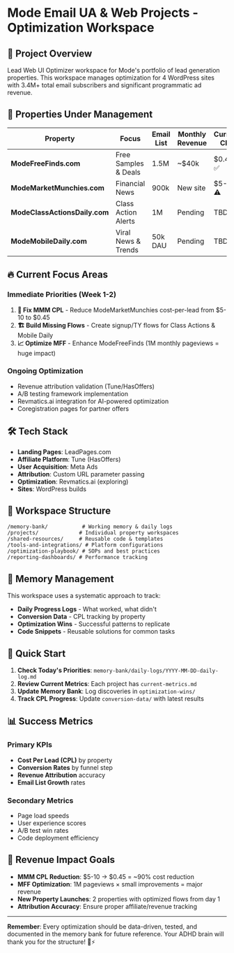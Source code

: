 # Mode Email UA & Web Projects - Optimization Workspace

## 🎯 Project Overview

Lead Web UI Optimizer workspace for Mode's portfolio of lead generation properties. This workspace manages optimization for 4 WordPress sites with 3.4M+ total email subscribers and significant programmatic ad revenue.

## 🏢 Properties Under Management

| Property | Focus | Email List | Monthly Revenue | Current CPL | Target CPL |
|----------|--------|------------|----------------|-------------|------------|
| **ModeFreeFinds.com** | Free Samples & Deals | 1.5M | ~$40k | $0.45 ✅ | $0.45 |
| **ModeMarketMunchies.com** | Financial News | 900k | New site | $5-10 ⚠️ | $0.45 |
| **ModeClassActionsDaily.com** | Class Action Alerts | 1M | Pending | TBD | TBD |
| **ModeMobileDaily.com** | Viral News & Trends | 50k DAU | Pending | TBD | TBD |

## 🔥 Current Focus Areas

### Immediate Priorities (Week 1-2)
1. **🚨 Fix MMM CPL** - Reduce ModeMarketMunchies cost-per-lead from $5-10 to $0.45
2. **🏗️ Build Missing Flows** - Create signup/TY flows for Class Actions & Mobile Daily
3. **📈 Optimize MFF** - Enhance ModeFreeFinds (1M monthly pageviews = huge impact)

### Ongoing Optimization
- Revenue attribution validation (Tune/HasOffers)
- A/B testing framework implementation  
- Revmatics.ai integration for AI-powered optimization
- Coregistration pages for partner offers

## 🛠️ Tech Stack

- **Landing Pages**: LeadPages.com
- **Affiliate Platform**: Tune (HasOffers)  
- **User Acquisition**: Meta Ads
- **Attribution**: Custom URL parameter passing
- **Optimization**: Revmatics.ai (exploring)
- **Sites**: WordPress builds

## 📁 Workspace Structure

```
/memory-bank/           # Working memory & daily logs
/projects/             # Individual property workspaces  
/shared-resources/     # Reusable code & templates
/tools-and-integrations/ # Platform configurations
/optimization-playbook/ # SOPs and best practices
/reporting-dashboards/ # Performance tracking
```

## 🧠 Memory Management

This workspace uses a systematic approach to track:
- **Daily Progress Logs** - What worked, what didn't
- **Conversion Data** - CPL tracking by property
- **Optimization Wins** - Successful patterns to replicate
- **Code Snippets** - Reusable solutions for common tasks

## 🚀 Quick Start

1. **Check Today's Priorities**: `memory-bank/daily-logs/YYYY-MM-DD-daily-log.md`
2. **Review Current Metrics**: Each project has `current-metrics.md`
3. **Update Memory Bank**: Log discoveries in `optimization-wins/`
4. **Track CPL Progress**: Update `conversion-data/` with latest results

## 📊 Success Metrics

### Primary KPIs
- **Cost Per Lead (CPL)** by property
- **Conversion Rates** by funnel step  
- **Revenue Attribution** accuracy
- **Email List Growth** rates

### Secondary Metrics
- Page load speeds
- User experience scores
- A/B test win rates
- Code deployment efficiency

## 🎯 Revenue Impact Goals

- **MMM CPL Reduction**: $5-10 → $0.45 = ~90% cost reduction
- **MFF Optimization**: 1M pageviews × small improvements = major revenue
- **New Property Launches**: 2 properties with optimized flows from day 1
- **Attribution Accuracy**: Ensure proper affiliate/revenue tracking

---

**Remember**: Every optimization should be data-driven, tested, and documented in the memory bank for future reference. Your ADHD brain will thank you for the structure! 🧠⚡ 